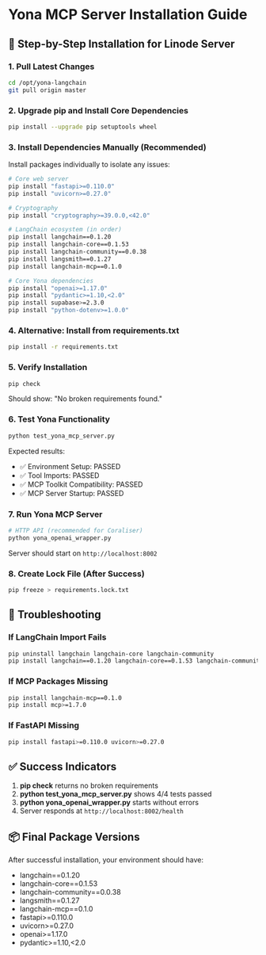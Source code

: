 # Yona MCP Server Installation Guide

## 🚀 **Step-by-Step Installation for Linode Server**

### **1. Pull Latest Changes**
```bash
cd /opt/yona-langchain
git pull origin master
```

### **2. Upgrade pip and Install Core Dependencies**
```bash
pip install --upgrade pip setuptools wheel
```

### **3. Install Dependencies Manually (Recommended)**
Install packages individually to isolate any issues:

```bash
# Core web server
pip install "fastapi>=0.110.0"
pip install "uvicorn>=0.27.0"

# Cryptography
pip install "cryptography>=39.0.0,<42.0"

# LangChain ecosystem (in order)
pip install langchain==0.1.20
pip install langchain-core==0.1.53
pip install langchain-community==0.0.38
pip install langsmith==0.1.27
pip install langchain-mcp==0.1.0

# Core Yona dependencies
pip install "openai>=1.17.0"
pip install "pydantic>=1.10,<2.0"
pip install supabase>=2.3.0
pip install "python-dotenv>=1.0.0"
```

### **4. Alternative: Install from requirements.txt**
```bash
pip install -r requirements.txt
```

### **5. Verify Installation**
```bash
pip check
```
Should show: "No broken requirements found."

### **6. Test Yona Functionality**
```bash
python test_yona_mcp_server.py
```

Expected results:
- ✅ Environment Setup: PASSED
- ✅ Tool Imports: PASSED  
- ✅ MCP Toolkit Compatibility: PASSED
- ✅ MCP Server Startup: PASSED

### **7. Run Yona MCP Server**
```bash
# HTTP API (recommended for Coraliser)
python yona_openai_wrapper.py
```

Server should start on `http://localhost:8002`

### **8. Create Lock File (After Success)**
```bash
pip freeze > requirements.lock.txt
```

## 🔧 **Troubleshooting**

### **If LangChain Import Fails**
```bash
pip uninstall langchain langchain-core langchain-community
pip install langchain==0.1.20 langchain-core==0.1.53 langchain-community==0.0.38
```

### **If MCP Packages Missing**
```bash
pip install langchain-mcp==0.1.0
pip install mcp>=1.7.0
```

### **If FastAPI Missing**
```bash
pip install fastapi>=0.110.0 uvicorn>=0.27.0
```

## ✅ **Success Indicators**

1. **pip check** returns no broken requirements
2. **python test_yona_mcp_server.py** shows 4/4 tests passed
3. **python yona_openai_wrapper.py** starts without errors
4. Server responds at `http://localhost:8002/health`

## 📦 **Final Package Versions**

After successful installation, your environment should have:
- langchain==0.1.20
- langchain-core==0.1.53
- langchain-community==0.0.38
- langsmith==0.1.27
- langchain-mcp==0.1.0
- fastapi>=0.110.0
- uvicorn>=0.27.0
- openai>=1.17.0
- pydantic>=1.10,<2.0
